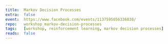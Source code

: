 ```yaml
---
title:  Markov Decision Processes
extra:  false
event:  https://www.facebook.com/events/1137595056336038/
repo:   workshop_markov-decision-processes
tags:   [workshop, reinforcement learning, markov decision processes]
reads:  false
---
```


